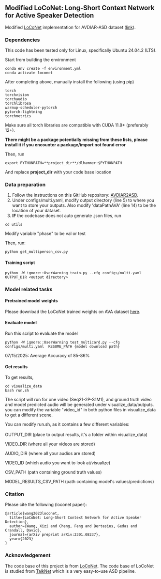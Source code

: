 ## Modified LoCoNet: Long-Short Context Network for Active Speaker Detection

Modified [LoCoNet](https://github.com/SJTUwxz/LoCoNet_ASD) implementation for AVDIAR-ASD dataset ([link](https://github.com/UTDTianGroup/AVDIAR2ASD)).

### Dependencies

This code has been tested only for Linux, specifically Ubuntu 24.04.2 (LTS).

Start from building the environment
```
conda env create -f environment.yml
conda activate loconet
```
After completing above, manually install the following (using pip)
```
torch 
torchvision
torchaudio 
torchlibrosa 
warmup-scheduler-pytorch
pytorch-lightning
torchmetrics
```
Make sure all torch libraries are compatible with CUDA 11.8+ (preferably 12+).

**There might be a package potentially missing from these lists, please install it if you encounter a package/import not found error**


Then, run
```
export PYTHONPATH=**project_dir**/dlhammer:$PYTHONPATH
```
And replace **project_dir** with your code base location

### Data preparation

1. Follow the instructions on this GitHub repository: [AVDIAR2ASD](https://github.com/UTDTianGroup/AVDIAR2ASD).
2. Under configs/multi.yaml, modify output directory (line 5) to where you want to store your outputs. Also modify 'dataPathAVA' (line 14) to be the location of your dataset.
3. **IF** the codebase does not auto generate .json files, run
```
cd utils
```
Modify variable "phase" to be val or test

Then, run:
```
python get_multiperson_csv.py
```

#### Training script
```
python -W ignore::UserWarning train.py --cfg configs/multi.yaml OUTPUT_DIR <output directory>
```
### Model related tasks

#### Pretrained model weights

Please download the LoCoNet trained weights on AVA dataset [here](https://drive.google.com/file/d/1EX-V464jCD6S-wg68yGuAa-UcsMrw8mK/view?usp=sharing).

#### Evaluate model
Run this script to evaluate the model 
```
python -W ignore::UserWarning test_multicard.py --cfg configs/multi.yaml  RESUME_PATH {model download path}
```
07/15/2025: Average Accuracy of 85-86%

#### Get results
To get results,
```
cd visualize_data
bash run.sh
```
The script will run for one video (Seq21-2P-S1M1), and ground truth video and model predicted audio will be generated under visualize_data/outputs. you can modify the variable "video_id" in both python files in visualize_data to get a different scene.

You can modify run.sh, as it contains a few different variables: 
<br></br>
OUTPUT_DIR (place to output results, it's a folder within visualize_data)

VIDEO_DIR (where all your videos are stored)

AUDIO_DIR (where all your audios are stored)

VIDEO_ID (which audio you want to look at/visualize)

CSV_PATH (path containing ground truth values)

MODEL_RESULTS_CSV_PATH (path containing model's values/predictions)


### Citation

Please cite the following (loconet paper): 
```
@article{wang2023loconet,
  title={LoCoNet: Long-Short Context Network for Active Speaker Detection},
  author={Wang, Xizi and Cheng, Feng and Bertasius, Gedas and Crandall, David},
  journal={arXiv preprint arXiv:2301.08237},
  year={2023}
}
```


### Acknowledgement
The code base of this project is from [LoCoNet](https://github.com/SJTUwxz/LoCoNet_ASD). 
The code base of LoCoNet is studied from [TalkNet](https://github.com/TaoRuijie/TalkNet-ASD) which is a very easy-to-use ASD pipeline.


